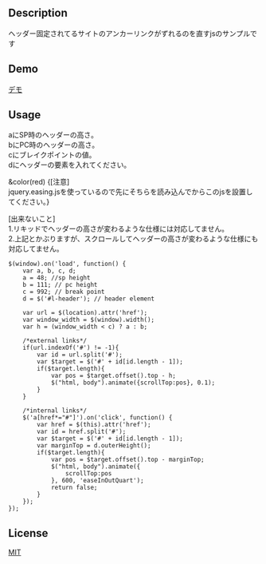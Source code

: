 ﻿## Description
ヘッダー固定されてるサイトのアンカーリンクがずれるのを直すjsのサンプルです  

## Demo
[デモ](https://417kk.github.io/anchorScroll-fixedHeader/)

## Usage
aにSP時のヘッダーの高さ。  
bにPC時のヘッダーの高さ。  
cにブレイクポイントの値。  
dにヘッダーの要素を入れてください。  

&color(red) {[注意]  
jquery.easing.jsを使っているので先にそちらを読み込んでからこのjsを設置してください。}  

[出来ないこと]  
1.リキッドでヘッダーの高さが変わるような仕様には対応してません。  
2.上記とかぶりますが、スクロールしてヘッダーの高さが変わるような仕様にも対応してません。  

	$(window).on('load', function() {
		var a, b, c, d;
		a = 48; //sp height
		b = 111; // pc height
		c = 992; // break point
		d = $('#l-header'); // header element

		var url = $(location).attr('href');
		var window_width = $(window).width();
		var h = (window_width < c) ? a : b;

		/*external links*/
		if(url.indexOf('#') != -1){
			var id = url.split('#');
			var $target = $('#' + id[id.length - 1]);
			if($target.length){
				var pos = $target.offset().top - h;
				$("html, body").animate({scrollTop:pos}, 0.1);
			}
		}

		/*internal links*/
		$('a[href*="#"]').on('click', function() {
			var href = $(this).attr('href');
			var id = href.split('#');
			var $target = $('#' + id[id.length - 1]);
			var marginTop = d.outerHeight();
			if($target.length){
				var pos = $target.offset().top - marginTop;
				$("html, body").animate({
					scrollTop:pos
				}, 600, 'easeInOutQuart');
				return false;
			}
		});
	});


## License

[MIT](https://raw.githubusercontent.com/417kk/anchorScroll-fixedHeader/master/LICENSE)

